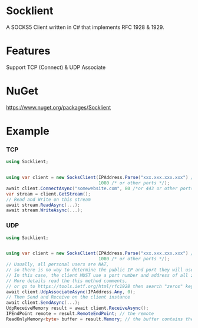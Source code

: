 Socklient
=========
A SOCKS5 Client written in C# that implements RFC 1928 &amp; 1929.

Features
========
Support TCP (Connect) & UDP Associate

NuGet
=====
https://www.nuget.org/packages/Socklient

Example
=======

### TCP
```cs
using Socklient;


using var client = new SocksClient(IPAddress.Parse("xxx.xxx.xxx.xxx") /* or some server hostname or domain */, 
                                   1080 /* or other ports */);
await client.ConnectAsync("somewebsite.com", 80 /*or 443 or other ports*/);
var stream = client.GetStream();
// Read and Write on this stream
await stream.ReadAsync(...);
await stream.WriteAsync(...);
```

### UDP
```cs
using Socklient;


using var client = new SocksClient(IPAddress.Parse("xxx.xxx.xxx.xxx") /* or some server hostname or domain */, 
                                   1080 /* or other ports */);
// Usually, all personal users are NAT, 
// so there is no way to determine the public IP and port they will use before sending.
// In this case, the client MUST use a port number and address of all zeros.
// More details read the this method comments, 
// or go to https://tools.ietf.org/html/rfc1928 then search "zeros" keyword.
await client.UdpAssociateAsync(IPAddress.Any, 0); 
// Then Send and Receive on the client instance
await client.SendAsync(...);
UdpReceiveMemory result = await client.ReceiveAsync();
IPEndPoint remote = result.RemoteEndPoint; // the remote 
ReadOnlyMemory<byte> buffer = result.Memory; // the buffer contains the received data from remote
```
